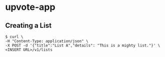 # upvote-app

## Creating a List
```
$ curl \
-H "Content-Type: application/json" \
-X POST -d '{"title":"List A","details": "This is a mighty list."}' \
<INSERT URL>/v1/lists
```